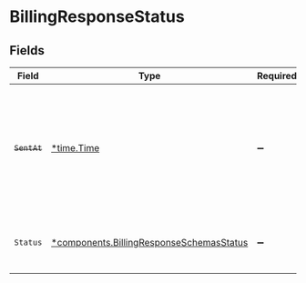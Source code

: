 # BillingResponseStatus


## Fields

| Field                                                                                                                   | Type                                                                                                                    | Required                                                                                                                | Description                                                                                                             | Example                                                                                                                 |
| ----------------------------------------------------------------------------------------------------------------------- | ----------------------------------------------------------------------------------------------------------------------- | ----------------------------------------------------------------------------------------------------------------------- | ----------------------------------------------------------------------------------------------------------------------- | ----------------------------------------------------------------------------------------------------------------------- |
| ~~`SentAt`~~                                                                                                            | [*time.Time](https://pkg.go.dev/time#Time)                                                                              | :heavy_minus_sign:                                                                                                      | : warning: ** DEPRECATED **: This will be removed in a future release, please migrate away from it as soon as possible. | 2020-04-09T18:14:30Z                                                                                                    |
| `Status`                                                                                                                | [*components.BillingResponseSchemasStatus](../../models/shared/billingresponseschemasstatus.md)                         | :heavy_minus_sign:                                                                                                      | What the current status of this invoice can be.                                                                         | Pending                                                                                                                 |